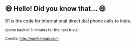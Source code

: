 ## 😄 Hello! Did you know that... 😄
91 is the code for international direct dial phone calls to India.

<sup>(come back in 5 minutes for the next trivia)</sup>


<sup>Credits: http://numbersapi.com</sup>
